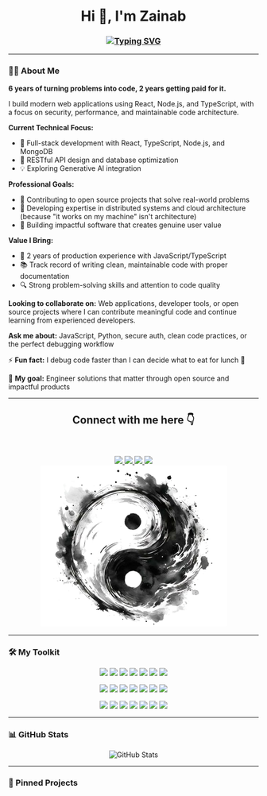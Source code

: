 <h1 align="center">Hi 👋, I'm Zainab</h1>
<h3 align="center">
 
 [![Typing SVG](https://readme-typing-svg.herokuapp.com?font=Noto+Sans&weight=600&pause=3000&color=080808&center=true&vCenter=true&width=435&height=30&lines=Software+Engineer+and+Passionate+Learner)](https://git.io/typing-svg)
</h3>

---

### 👩‍💻 About Me 

**6 years of turning problems into code, 2 years getting paid for it.**

I build modern web applications using React, Node.js, and TypeScript, with a focus on security, performance, and maintainable code architecture.

**Current Technical Focus:**
- 🔭 Full-stack development with React, TypeScript, Node.js, and MongoDB
- 🌱 RESTful API design and database optimization
- 💡 Exploring Generative AI integration 

**Professional Goals:**
- 👯 Contributing to open source projects that solve real-world problems
- 🤔 Developing expertise in distributed systems and cloud architecture (because "it works on my machine" isn't architecture)
- 💬 Building impactful software that creates genuine user value

**Value I Bring:**
- 🚀 2 years of production experience with JavaScript/TypeScript
- 📚 Track record of writing clean, maintainable code with proper documentation
- 🔍 Strong problem-solving skills and attention to code quality

**Looking to collaborate on:** Web applications, developer tools, or open source projects where I can contribute meaningful code and continue learning from experienced developers.

**Ask me about:** JavaScript, Python, secure auth, clean code practices, or the perfect debugging workflow

⚡ **Fun fact:** I debug code faster than I can decide what to eat for lunch 🍵 

🎯 **My goal:** Engineer solutions that matter through open source and impactful products

---

<div align="center">
 <h2 align="center">Connect with me here 👇</h2>
 <br/> <br/>
<a href="mailto:zainabasif.work@gmail.com">
    <img src="https://img.shields.io/badge/Gmail-Zainab_Asif-red">
  </a>
  
   <a href="https://www.linkedin.com/in/zainab-asif-2206/">
    <img src="https://img.shields.io/badge/Linkedin-Zainab_Asif-blue">
  </a>

  
   <a href="https://x.com/xainab_asif">
    <img src="https://img.shields.io/badge/_X_-Zainab_Asif-9cf">
  </a>
  

  
  <a href="https://www.instagram.com/zainabasif.za/">
    <img src="https://img.shields.io/badge/Instagram-Zainab_Asif-ff69b4">
  </a>
  
  </div>

  <div align="center">

  <img src="assets/yingyang-nobg.png" alt="Yingyang"/>
  
</div>

---

### 🛠️ My Toolkit

<p align="center">
  <img src="https://skillicons.dev/icons?i=js" width="65" />
  <img src="https://skillicons.dev/icons?i=ts" width="65" />
  <img src="https://skillicons.dev/icons?i=python" width="65" />
  <img src="https://skillicons.dev/icons?i=html" width="65" />
  <img src="https://skillicons.dev/icons?i=css" width="65" />
  <img src="https://skillicons.dev/icons?i=mysql" width="65" />
  <img src="https://skillicons.dev/icons?i=postgres" width="65" />
</p>

<p align="center">
  <img src="https://skillicons.dev/icons?i=react" width="65" />
  <img src="https://skillicons.dev/icons?i=nextjs" width="65" />
  <img src="https://skillicons.dev/icons?i=nodejs" width="65" />
  <img src="https://skillicons.dev/icons?i=express" width="65" />
  <img src="https://skillicons.dev/icons?i=flask" width="65" />
  <img src="https://skillicons.dev/icons?i=mongodb" width="65" />
  <img src="https://skillicons.dev/icons?i=pytorch" width="65" />
</p>

<p align="center">
  <img src="https://skillicons.dev/icons?i=scikitlearn" width="65" />
  <img src="https://skillicons.dev/icons?i=tailwind" width="65" />
  <img src="https://skillicons.dev/icons?i=vscode" width="65" />
  <img src="https://skillicons.dev/icons?i=github" width="65" />
  <img src="https://skillicons.dev/icons?i=git" width="65" />
  <img src="https://skillicons.dev/icons?i=notion" width="65" />
  <img src="https://skillicons.dev/icons?i=figma" width="65" />
</p>



---


### 📊 GitHub Stats
<div align="center">

![GitHub Stats](https://github-readme-streak-stats.herokuapp.com?user=za-inab&theme=vue-dark&hide_border=true)

</div>


---
### 📌 Pinned Projects

